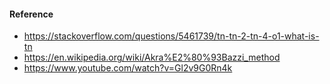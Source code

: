 
#### Reference

  * https://stackoverflow.com/questions/5461739/tn-tn-2-tn-4-o1-what-is-tn
  * https://en.wikipedia.org/wiki/Akra%E2%80%93Bazzi_method
  * https://www.youtube.com/watch?v=Gl2v9G0Rn4k
